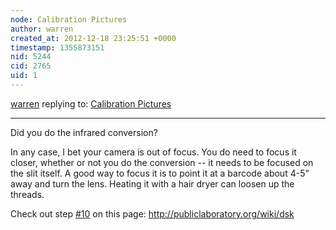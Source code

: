 ```yaml
---
node: Calibration Pictures
author: warren
created_at: 2012-12-18 23:25:51 +0000
timestamp: 1355873151
nid: 5244
cid: 2765
uid: 1
---
```




[warren](../profile/warren) replying to: [Calibration Pictures](../notes/ckmurt/12-18-2012/calibration-pictures)

----
Did you do the infrared conversion? 

In any case, I bet your camera is out of focus. You do need to focus it closer, whether or not you do the conversion -- it needs to be focused on the slit itself. A good way to focus it is to point it at a barcode about 4-5" away and turn the lens. Heating it with a hair dryer can loosen up the threads.

Check out step [#10](/n/10) on this page: http://publiclaboratory.org/wiki/dsk
